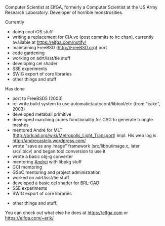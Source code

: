 Computer Scientist at ElfGA, formerly a Computer Scientist at the US
Army Research Laboratory. Developer of horrible monstrosities.

Currently

-   doing cool iOS stuff
-   writing a replacement for CIA.vc (post commits to irc chan),
    currently available at <https://elfga.com/notify/>
-   maintaining FreeBSD (http://FreeBSD.org) port
-   code gardening
-   working on adrt/isst/tie stuff
-   developing cel shader
-   SSE experiments
-   SWIG export of core libraries
-   other things and stuff

Has done

-   port to FreeBSD5 (2003)
-   re-write build system to use automake/autoconf/libtool/etc (from
    "cake", 2003)
-   developed metaball primitive
-   developed marching cubes functionality for CSG to generate triangle
    meshes
-   mentored André for MLT
    (http://brlcad.org/wiki/Metropolis_Light_Transport) impl. His web
    log is <http://andrecastelo.wordpress.com/>
-   wrote "save as any image" framework (src/libbu/image.c, later
    src/libicv) and began tool conversion to use it
-   wrote a basic obj-g converter
-   mentoring [Andrei](User:Popescu.andrei1991.md) with libpkg
    stuff
-   GCI mentoring
-   GSoC mentoring and project administration
-   worked on adrt/isst/tie stuff
-   developed a basic cel shader for BRL-CAD
-   SSE experiments
-   SWIG export of core libraries

<!-- -->

-   other things and stuff.

You can check out what else he does at <https://elfga.com> or
<https://elfga.com/~erik/>
